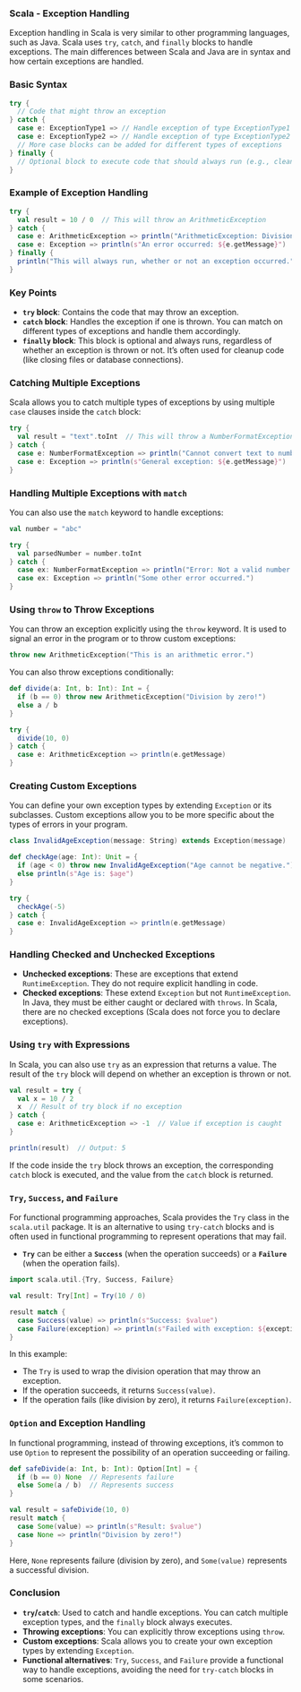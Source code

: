 ### Scala - Exception Handling

Exception handling in Scala is very similar to other programming languages, such as Java. Scala uses `try`, `catch`, and `finally` blocks to handle exceptions. The main differences between Scala and Java are in syntax and how certain exceptions are handled.

### Basic Syntax

```scala
try {
  // Code that might throw an exception
} catch {
  case e: ExceptionType1 => // Handle exception of type ExceptionType1
  case e: ExceptionType2 => // Handle exception of type ExceptionType2
  // More case blocks can be added for different types of exceptions
} finally {
  // Optional block to execute code that should always run (e.g., cleanup)
}
```

### Example of Exception Handling

```scala
try {
  val result = 10 / 0  // This will throw an ArithmeticException
} catch {
  case e: ArithmeticException => println("ArithmeticException: Division by zero!")
  case e: Exception => println(s"An error occurred: ${e.getMessage}")
} finally {
  println("This will always run, whether or not an exception occurred.")
}
```

### Key Points
- **`try` block**: Contains the code that may throw an exception.
- **`catch` block**: Handles the exception if one is thrown. You can match on different types of exceptions and handle them accordingly.
- **`finally` block**: This block is optional and always runs, regardless of whether an exception is thrown or not. It’s often used for cleanup code (like closing files or database connections).

### Catching Multiple Exceptions

Scala allows you to catch multiple types of exceptions by using multiple `case` clauses inside the `catch` block:

```scala
try {
  val result = "text".toInt  // This will throw a NumberFormatException
} catch {
  case e: NumberFormatException => println("Cannot convert text to number")
  case e: Exception => println(s"General exception: ${e.getMessage}")
}
```

### Handling Multiple Exceptions with `match`

You can also use the `match` keyword to handle exceptions:

```scala
val number = "abc"

try {
  val parsedNumber = number.toInt
} catch {
  case ex: NumberFormatException => println("Error: Not a valid number.")
  case ex: Exception => println("Some other error occurred.")
}
```

### Using `throw` to Throw Exceptions

You can throw an exception explicitly using the `throw` keyword. It is used to signal an error in the program or to throw custom exceptions:

```scala
throw new ArithmeticException("This is an arithmetic error.")
```

You can also throw exceptions conditionally:

```scala
def divide(a: Int, b: Int): Int = {
  if (b == 0) throw new ArithmeticException("Division by zero!")
  else a / b
}

try {
  divide(10, 0)
} catch {
  case e: ArithmeticException => println(e.getMessage)
}
```

### Creating Custom Exceptions

You can define your own exception types by extending `Exception` or its subclasses. Custom exceptions allow you to be more specific about the types of errors in your program.

```scala
class InvalidAgeException(message: String) extends Exception(message)

def checkAge(age: Int): Unit = {
  if (age < 0) throw new InvalidAgeException("Age cannot be negative.")
  else println(s"Age is: $age")
}

try {
  checkAge(-5)
} catch {
  case e: InvalidAgeException => println(e.getMessage)
}
```

### Handling Checked and Unchecked Exceptions

- **Unchecked exceptions**: These are exceptions that extend `RuntimeException`. They do not require explicit handling in code.
- **Checked exceptions**: These extend `Exception` but not `RuntimeException`. In Java, they must be either caught or declared with `throws`. In Scala, there are no checked exceptions (Scala does not force you to declare exceptions).

### Using `try` with Expressions

In Scala, you can also use `try` as an expression that returns a value. The result of the `try` block will depend on whether an exception is thrown or not.

```scala
val result = try {
  val x = 10 / 2
  x  // Result of try block if no exception
} catch {
  case e: ArithmeticException => -1  // Value if exception is caught
}

println(result)  // Output: 5
```

If the code inside the `try` block throws an exception, the corresponding `catch` block is executed, and the value from the `catch` block is returned.

### `Try`, `Success`, and `Failure`

For functional programming approaches, Scala provides the `Try` class in the `scala.util` package. It is an alternative to using `try-catch` blocks and is often used in functional programming to represent operations that may fail.

- **`Try`** can be either a **`Success`** (when the operation succeeds) or a **`Failure`** (when the operation fails).

```scala
import scala.util.{Try, Success, Failure}

val result: Try[Int] = Try(10 / 0)

result match {
  case Success(value) => println(s"Success: $value")
  case Failure(exception) => println(s"Failed with exception: ${exception.getMessage}")
}
```

In this example:
- The `Try` is used to wrap the division operation that may throw an exception.
- If the operation succeeds, it returns `Success(value)`.
- If the operation fails (like division by zero), it returns `Failure(exception)`.

### `Option` and Exception Handling

In functional programming, instead of throwing exceptions, it’s common to use `Option` to represent the possibility of an operation succeeding or failing.

```scala
def safeDivide(a: Int, b: Int): Option[Int] = {
  if (b == 0) None  // Represents failure
  else Some(a / b)  // Represents success
}

val result = safeDivide(10, 0)
result match {
  case Some(value) => println(s"Result: $value")
  case None => println("Division by zero!")
}
```

Here, `None` represents failure (division by zero), and `Some(value)` represents a successful division.

### Conclusion

- **`try`/`catch`**: Used to catch and handle exceptions. You can catch multiple exception types, and the `finally` block always executes.
- **Throwing exceptions**: You can explicitly throw exceptions using `throw`.
- **Custom exceptions**: Scala allows you to create your own exception types by extending `Exception`.
- **Functional alternatives**: `Try`, `Success`, and `Failure` provide a functional way to handle exceptions, avoiding the need for `try-catch` blocks in some scenarios.
